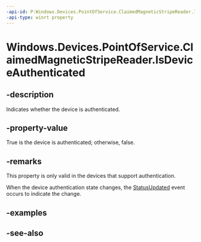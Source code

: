 ----api-id: P:Windows.Devices.PointOfService.ClaimedMagneticStripeReader.IsDeviceAuthenticated
-api-type: winrt property
---<!-- Property syntaxpublic bool IsDeviceAuthenticated { get; }--># Windows.Devices.PointOfService.ClaimedMagneticStripeReader.IsDeviceAuthenticated## -descriptionIndicates whether the device is authenticated.## -property-valueTrue is the device is authenticated; otherwise, false.## -remarksThis property is only valid in the devices that support authentication.When the device authentication state changes, the [StatusUpdated](magneticstripereader_statusupdated.md) event occurs to indicate the change.## -examples## -see-also